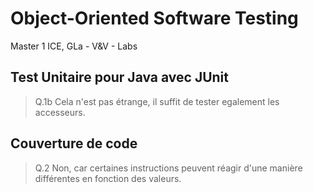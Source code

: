 # Object-Oriented Software Testing

Master 1 ICE, GLa - V&V - Labs

## Test Unitaire pour Java avec JUnit

> Q.1b Cela n'est pas étrange, il suffit de tester egalement les accesseurs.

## Couverture de code

> Q.2 Non, car certaines instructions peuvent réagir d'une manière différentes en fonction des valeurs.


